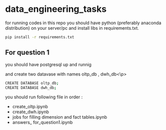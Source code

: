 # data_engineering_tasks
for running codes in this repo you should have python (preferably anaconda distribution) on your server/pc and install libs in requirements.txt.

```sh
pip install -r requirements.txt
```
## For question 1
<p>you should have postgresql up and runnig</p>
<p>and create two datavase with names oltp_db , dwh_db<\p>

```sh
CREATE DATABASE oltp_db;
CREATE DATABASE dwh_db;
```
you should run following file in order :

- create_oltp.ipynb
- create_dwh.ipynb
- jobs for filling dimension and fact tables.ipynb
- answers_ for_question1.ipynb

